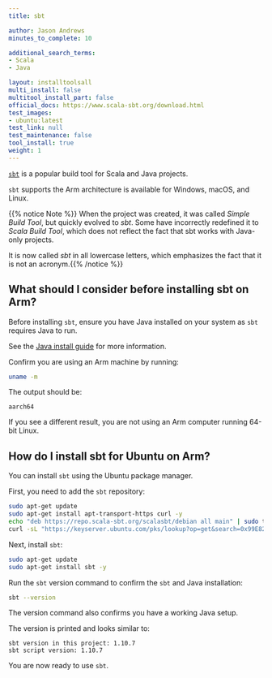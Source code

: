 ```yaml
---
title: sbt

author: Jason Andrews
minutes_to_complete: 10

additional_search_terms:
- Scala
- Java

layout: installtoolsall
multi_install: false
multitool_install_part: false
official_docs: https://www.scala-sbt.org/download.html
test_images:
- ubuntu:latest
test_link: null
test_maintenance: false
tool_install: true
weight: 1
---
```


[`sbt`](https://www.scala-sbt.org/) is a popular build tool for Scala and Java projects.

`sbt` supports the Arm architecture is available for Windows, macOS, and Linux.

{{% notice Note %}}
When the project was created, it was called *Simple Build Tool*, but quickly evolved to *sbt*. Some have incorrectly redefined it to *Scala Build Tool*, which does not reflect the fact that sbt works with Java-only projects. 

It is now called *sbt* in all lowercase letters, which emphasizes the fact that it is not an acronym.{{% /notice %}}

## What should I consider before installing sbt on Arm?

Before installing `sbt`, ensure you have Java installed on your system as `sbt` requires Java to run.

See the [Java install guide](/install-guides/java/) for more information.

Confirm you are using an Arm machine by running:

```bash
uname -m
```

The output should be:
```output
aarch64
```

If you see a different result, you are not using an Arm computer running 64-bit Linux.

## How do I install sbt for Ubuntu on Arm?

You can install `sbt` using the Ubuntu package manager. 

First, you need to add the `sbt` repository:

```bash
sudo apt-get update
sudo apt-get install apt-transport-https curl -y
echo "deb https://repo.scala-sbt.org/scalasbt/debian all main" | sudo tee /etc/apt/sources.list.d/sbt.list
curl -sL "https://keyserver.ubuntu.com/pks/lookup?op=get&search=0x99E82A75642AC823" | sudo apt-key add
```

Next, install `sbt`:

```bash
sudo apt-get update
sudo apt-get install sbt -y
```

Run the `sbt` version command to confirm the `sbt` and Java installation:

```bash
sbt --version
```

The version command also confirms you have a working Java setup. 

The version is printed and looks similar to:

```output
sbt version in this project: 1.10.7
sbt script version: 1.10.7
```

You are now ready to use `sbt`.
